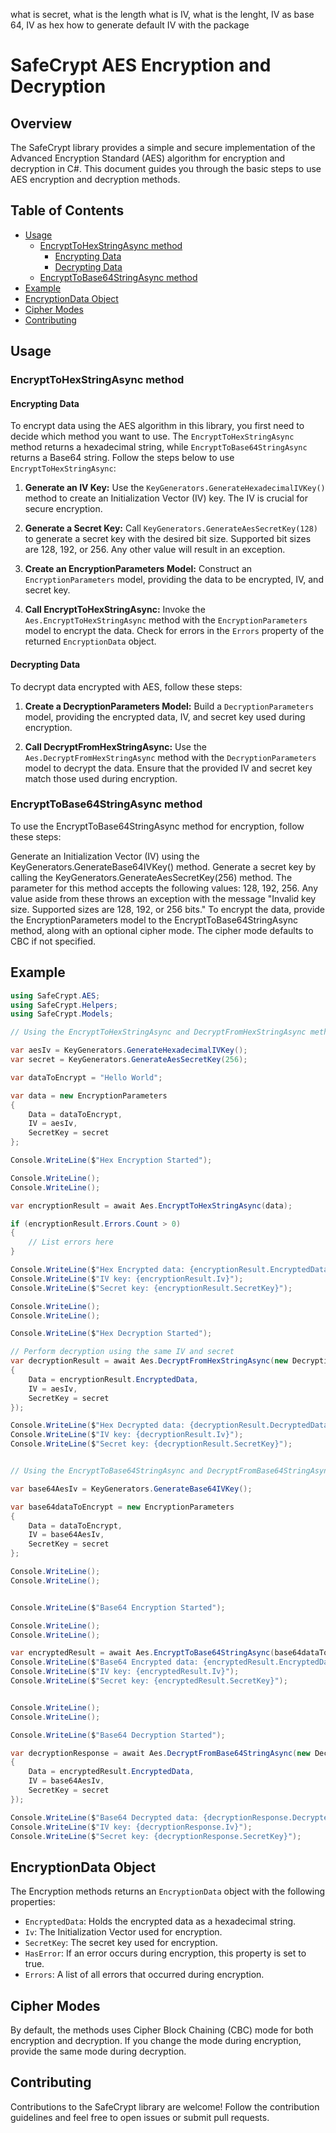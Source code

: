 what is secret, what is the length
what is IV, what is the lenght, IV as base 64, IV as hex
how to generate default IV with the package


# SafeCrypt AES Encryption and Decryption

## Overview

The SafeCrypt library provides a simple and secure implementation of the Advanced Encryption Standard (AES) algorithm for
encryption and decryption in C#.
This document guides you through the basic steps to use AES encryption and decryption methods.

## Table of Contents

- [Usage](#usage)
  - [EncryptToHexStringAsync method](#encryptToHexStringAsync-method)
    - [Encrypting Data](#encrypting-data)
    - [Decrypting Data](#decrypting-data)
  - [EncryptToBase64StringAsync method](#encryptToBase64StringAsync-method)
 - [Example](#example)
 - [EncryptionData Object](#encryptiondata-object)
 - [Cipher Modes](#cipher-modes)
- [Contributing](#contributing)

## Usage

### EncryptToHexStringAsync method

#### Encrypting Data

To encrypt data using the AES algorithm in this library, you first need to decide which method you want to use.
The `EncryptToHexStringAsync` method returns a hexadecimal string, while `EncryptToBase64StringAsync` returns a Base64 string.
Follow the steps below to use `EncryptToHexStringAsync`:

1. **Generate an IV Key:** Use the `KeyGenerators.GenerateHexadecimalIVKey()` method to create an Initialization Vector (IV) key. The IV is crucial for secure encryption.

2. **Generate a Secret Key:** Call `KeyGenerators.GenerateAesSecretKey(128)` to generate a secret key with the desired bit size. Supported bit sizes are 128, 192, or 256. Any other value will result in an exception.

3. **Create an EncryptionParameters Model:** Construct an `EncryptionParameters` model, providing the data to be encrypted, IV, and secret key.

4. **Call EncryptToHexStringAsync:** Invoke the `Aes.EncryptToHexStringAsync` method with the `EncryptionParameters` model to encrypt the data. Check for errors in the `Errors` property of the returned `EncryptionData` object.

#### Decrypting Data

To decrypt data encrypted with AES, follow these steps:

1. **Create a DecryptionParameters Model:** Build a `DecryptionParameters` model, providing the encrypted data, IV, and secret key used during encryption.

2. **Call DecryptFromHexStringAsync:** Use the `Aes.DecryptFromHexStringAsync` method with the `DecryptionParameters` model to decrypt the data. Ensure that the provided IV and secret key match those used during encryption.



### EncryptToBase64StringAsync method
To use the EncryptToBase64StringAsync method for encryption, follow these steps:

Generate an Initialization Vector (IV) using the KeyGenerators.GenerateBase64IVKey() method.
Generate a secret key by calling the KeyGenerators.GenerateAesSecretKey(256) method. The parameter for this method accepts the following values: 128, 192, 256. Any value aside from these throws an exception with the message "Invalid key size. Supported sizes are 128, 192, or 256 bits."
To encrypt the data, provide the EncryptionParameters model to the EncryptToBase64StringAsync method, along with an optional cipher mode. The cipher mode defaults to CBC if not specified.


## Example

```csharp
using SafeCrypt.AES;
using SafeCrypt.Helpers;
using SafeCrypt.Models;

// Using the EncryptToHexStringAsync and DecryptFromHexStringAsync methods

var aesIv = KeyGenerators.GenerateHexadecimalIVKey();
var secret = KeyGenerators.GenerateAesSecretKey(256);

var dataToEncrypt = "Hello World";

var data = new EncryptionParameters
{
    Data = dataToEncrypt,
    IV = aesIv,
    SecretKey = secret
};

Console.WriteLine($"Hex Encryption Started");

Console.WriteLine();
Console.WriteLine();

var encryptionResult = await Aes.EncryptToHexStringAsync(data);

if (encryptionResult.Errors.Count > 0)
{
    // List errors here
}

Console.WriteLine($"Hex Encrypted data: {encryptionResult.EncryptedData}");
Console.WriteLine($"IV key: {encryptionResult.Iv}");
Console.WriteLine($"Secret key: {encryptionResult.SecretKey}");

Console.WriteLine();
Console.WriteLine();

Console.WriteLine($"Hex Decryption Started");

// Perform decryption using the same IV and secret
var decryptionResult = await Aes.DecryptFromHexStringAsync(new DecryptionParameters
{
    Data = encryptionResult.EncryptedData,
    IV = aesIv,
    SecretKey = secret
});

Console.WriteLine($"Hex Decrypted data: {decryptionResult.DecryptedData}");
Console.WriteLine($"IV key: {decryptionResult.Iv}");
Console.WriteLine($"Secret key: {decryptionResult.SecretKey}");


// Using the EncryptToBase64StringAsync and DecryptFromBase64StringAsync methods

var base64AesIv = KeyGenerators.GenerateBase64IVKey();

var base64dataToEncrypt = new EncryptionParameters
{
    Data = dataToEncrypt,
    IV = base64AesIv,
    SecretKey = secret
};

Console.WriteLine();
Console.WriteLine();


Console.WriteLine($"Base64 Encryption Started");

Console.WriteLine();
Console.WriteLine();

var encryptedResult = await Aes.EncryptToBase64StringAsync(base64dataToEncrypt);
Console.WriteLine($"Base64 Encrypted data: {encryptedResult.EncryptedData}");
Console.WriteLine($"IV key: {encryptedResult.Iv}");
Console.WriteLine($"Secret key: {encryptedResult.SecretKey}");


Console.WriteLine();
Console.WriteLine();

Console.WriteLine($"Base64 Decryption Started");

var decryptionResponse = await Aes.DecryptFromBase64StringAsync(new DecryptionParameters
{
    Data = encryptedResult.EncryptedData,
    IV = base64AesIv,
    SecretKey = secret
});

Console.WriteLine($"Base64 Decrypted data: {decryptionResponse.DecryptedData}");
Console.WriteLine($"IV key: {decryptionResponse.Iv}");
Console.WriteLine($"Secret key: {decryptionResponse.SecretKey}");
```

## EncryptionData Object

The Encryption methods returns an `EncryptionData` object with the following properties:

- `EncryptedData`: Holds the encrypted data as a hexadecimal string.
- `Iv`: The Initialization Vector used for encryption.
- `SecretKey`: The secret key used for encryption.
- `HasError`: If an error occurs during encryption, this property is set to true.
- `Errors`: A list of all errors that occurred during encryption.

## Cipher Modes

By default, the methods uses Cipher Block Chaining (CBC) mode for both encryption and decryption.
If you change the mode during encryption, provide the same mode during decryption.

## Contributing

Contributions to the SafeCrypt library are welcome! Follow the contribution guidelines and feel free to open issues or submit pull requests.